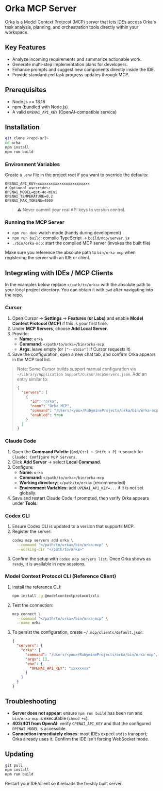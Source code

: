 # Orka MCP Server

Orka is a Model Context Protocol (MCP) server that lets IDEs access Orka's task analysis, planning, and orchestration tools directly within your workspace.

## Key Features
- Analyze incoming requirements and summarize actionable work.
- Generate multi-step implementation plans for developers.
- Enhance prompts and suggest new components directly inside the IDE.
- Provide standardized task progress updates through MCP.

## Prerequisites
- Node.js >= 18.18
- npm (bundled with Node.js)
- A valid `OPENAI_API_KEY` (OpenAI-compatible service)

## Installation
```bash
git clone <repo-url>
cd orka
npm install
npm run build
```

### Environment Variables
Create a `.env` file in the project root if you want to override the defaults:
```
OPENAI_API_KEY=xxxxxxxxxxxxxxxxxxxxxxxx
# Optional overrides:
OPENAI_MODEL=gpt-4o-mini
OPENAI_TEMPERATURE=0.2
OPENAI_MAX_TOKENS=4000
```
> ⚠️ Never commit your real API keys to version control.

### Running the MCP Server
- `npm run dev`: watch mode (handy during development)
- `npm run build`: compile TypeScript -> `build/mcp/server.js`
- `./bin/orka-mcp`: start the compiled MCP server (invokes the built file)

Make sure you reference the absolute path to `bin/orka-mcp` when registering the server with an IDE or client.

## Integrating with IDEs / MCP Clients
In the examples below replace `</path/to/orka>` with the absolute path to your local project directory. You can obtain it with `pwd` after navigating into the repo.

### Cursor
1. Open Cursor → **Settings** → **Features (or Labs)** and enable **Model Context Protocol (MCP)** if this is your first time.
2. Under **MCP Servers**, choose **Add Local Server**.
3. Provide:
   - **Name**: `orka`
   - **Command**: `</path/to/orka>/bin/orka-mcp`
   - **Args**: leave empty (or `["--stdio"]` if Cursor requests it)
4. Save the configuration, open a new chat tab, and confirm Orka appears in the MCP tool list.

> Note: Some Cursor builds support manual configuration via `~/Library/Application Support/Cursor/mcpServers.json`. Add an entry similar to:
> ```json
> {
>   "servers": [
>     {
>       "id": "orka",
>       "name": "Orka MCP",
>       "command": "/Users/<you>/RubymineProjects/orka/bin/orka-mcp",
>       "enabled": true
>     }
>   ]
> }
> ```

### Claude Code
1. Open the **Command Palette** (`Cmd/Ctrl + Shift + P`) → search for `Claude: Configure MCP Servers`.
2. Click **Add Server** → select **Local Command**.
3. Configure:
   - **Name**: `orka`
   - **Command**: `</path/to/orka>/bin/orka-mcp`
   - **Working directory**: `</path/to/orka>` (recommended)
   - **Environment Variables**: add `OPENAI_API_KEY=...` if it is not set globally.
4. Save and restart Claude Code if prompted, then verify Orka appears under **Tools**.

### Codex CLI
1. Ensure Codex CLI is updated to a version that supports MCP.
2. Register the server:
   ```bash
   codex mcp servers add orka \
     --command "</path/to/orka>/bin/orka-mcp" \
     --working-dir "</path/to/orka>"
   ```
3. Confirm the setup with `codex mcp servers list`. Once Orka shows as `ready`, it is available in new sessions.

### Model Context Protocol CLI (Reference Client)
1. Install the reference CLI:
   ```bash
   npm install -g @modelcontextprotocol/cli
   ```
2. Test the connection:
   ```bash
   mcp connect \
     --command "</path/to/orka>/bin/orka-mcp" \
     --name orka
   ```
3. To persist the configuration, create `~/.mcp/clients/default.json`:
   ```json
   {
     "servers": {
       "orka": {
         "command": "/Users/<you>/RubymineProjects/orka/bin/orka-mcp",
         "args": [],
         "env": {
           "OPENAI_API_KEY": "xxxxxxxx"
         }
       }
     }
   }
   ```

## Troubleshooting
- **Server does not appear**: ensure `npm run build` has been run and `bin/orka-mcp` is executable (`chmod +x`).
- **403/401 from OpenAI**: verify `OPENAI_API_KEY` and that the configured `OPENAI_MODEL` is accessible.
- **Connection immediately closes**: most IDEs expect `stdio` transport; Orka already uses it. Confirm the IDE isn't forcing WebSocket mode.

## Updating
```bash
git pull
npm install
npm run build
```
Restart your IDE/client so it reloads the freshly built server.

